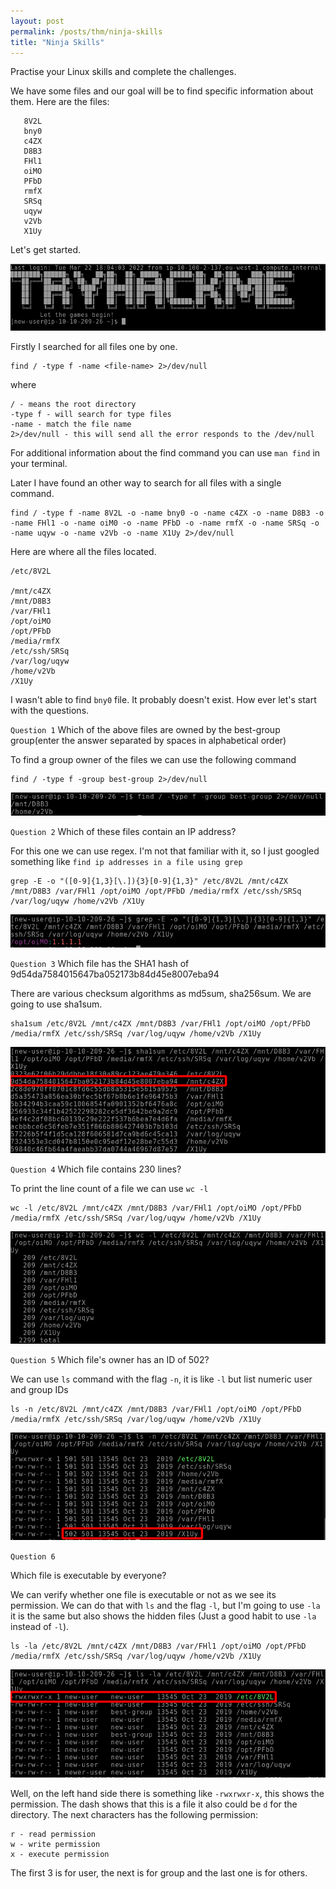 ```yaml
---
layout: post
permalink: /posts/thm/ninja-skills
title: "Ninja Skills"
---
```


Practise your Linux skills and complete the challenges. <br />

We have some files and our goal will be to find specific information about them. Here are the files:

``` 
   8V2L
   bny0
   c4ZX
   D8B3
   FHl1
   oiMO
   PFbD
   rmfX
   SRSq
   uqyw
   v2Vb
   X1Uy
```

Let's get started.

![website](/assets/images/thm/ninja-skills/welcome.png)

Firstly I searched for all files one by one.

```
find / -type f -name <file-name> 2>/dev/null
```
where

```
/ - means the root directory
-type f - will search for type files
-name - match the file name
2>/dev/null - this will send all the error responds to the /dev/null
```

For additional information about the find command you can use `man find` in your terminal. <br />

Later I have found an other way to search for all files with a single command.

```
find / -type f -name 8V2L -o -name bny0 -o -name c4ZX -o -name D8B3 -o -name FHl1 -o -name oiM0 -o -name PFbD -o -name rmfX -o -name SRSq -o -name uqyw -o -name v2Vb -o -name X1Uy 2>/dev/null
```
Here are where all the files located.

```
/etc/8V2L

/mnt/c4ZX
/mnt/D8B3
/var/FHl1
/opt/oiMO
/opt/PFbD
/media/rmfX
/etc/ssh/SRSq
/var/log/uqyw
/home/v2Vb
/X1Uy
```

I wasn't able to find `bny0` file. It probably doesn't exist. How ever let's start with the questions. <br />

`Question 1` Which of the above files are owned by the best-group group(enter the answer separated by spaces in alphabetical order) <br />

To find a group owner of the files we can use the following command

```
find / -type f -group best-group 2>/dev/null
```
![website](/assets/images/thm/ninja-skills/Q1.png)

`Question 2` Which of these files contain an IP address? <br />

For this one we can use regex. I'm not that familiar with it, so I just googled something like `find ip addresses in a file using grep` 

```
grep -E -o "([0-9]{1,3}[\.]){3}[0-9]{1,3}" /etc/8V2L /mnt/c4ZX /mnt/D8B3 /var/FHl1 /opt/oiMO /opt/PFbD /media/rmfX /etc/ssh/SRSq /var/log/uqyw /home/v2Vb /X1Uy
```

![website](/assets/images/thm/ninja-skills/Q2.png)

`Question 3` Which file has the SHA1 hash of 9d54da7584015647ba052173b84d45e8007eba94 <br />

There are various checksum algorithms as md5sum, sha256sum. We are going to use sha1sum.

```
sha1sum /etc/8V2L /mnt/c4ZX /mnt/D8B3 /var/FHl1 /opt/oiMO /opt/PFbD /media/rmfX /etc/ssh/SRSq /var/log/uqyw /home/v2Vb /X1Uy
```  

![website](/assets/images/thm/ninja-skills/Q3.png)

`Question 4` Which file contains 230 lines? <br />

To print the line count of a file we can use `wc -l` 

```
wc -l /etc/8V2L /mnt/c4ZX /mnt/D8B3 /var/FHl1 /opt/oiMO /opt/PFbD /media/rmfX /etc/ssh/SRSq /var/log/uqyw /home/v2Vb /X1Uy
```

![website](/assets/images/thm/ninja-skills/Q4.png)

`Question 5` Which file's owner has an ID of 502? <br />

We can use `ls` command with the flag `-n`, it is like `-l` but list numeric user and group IDs

```
ls -n /etc/8V2L /mnt/c4ZX /mnt/D8B3 /var/FHl1 /opt/oiMO /opt/PFbD /media/rmfX /etc/ssh/SRSq /var/log/uqyw /home/v2Vb /X1Uy
```

![website](/assets/images/thm/ninja-skills/Q5.png)

`Question 6` 

Which file is executable by everyone? <br />

We can verify whether one file is executable or not as we see its permission. We can do that with `ls` and the flag `-l`, but I'm going to use `-la` it is the same but also shows the hidden files (Just a good habit to use `-la` instead of `-l`). 

```
ls -la /etc/8V2L /mnt/c4ZX /mnt/D8B3 /var/FHl1 /opt/oiMO /opt/PFbD /media/rmfX /etc/ssh/SRSq /var/log/uqyw /home/v2Vb /X1Uy
```

![website](/assets/images/thm/ninja-skills/Q6.png)

Well, on the left hand side there is something like `-rwxrwxr-x`, this shows the permission. The dash shows that this is a file it also could be `d` for the directory. The next characters has the following permission:

```
r - read permission
w - write permission
x - execute permission
```

The first 3 is for user, the next is for group and the last one is for others.
